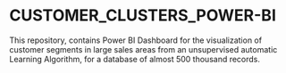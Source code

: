 # CUSTOMER_CLUSTERS_POWER-BI
This repository, contains Power BI Dashboard for the visualization of customer segments in large sales areas from an unsupervised automatic Learning Algorithm, for a database of almost 500 thousand records.
